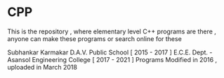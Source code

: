 # CPP
This is the repository , where elementary level C++ programs are there , anyone can make these programs or search online for these  

Subhankar Karmakar 
D.A.V. Public School [ 2015 - 2017 ] 
E.C.E. Dept. - Asansol Engineering College [ 2017 - 2021 ] 
Programs Modified in 2016 , uploaded in March 2018
